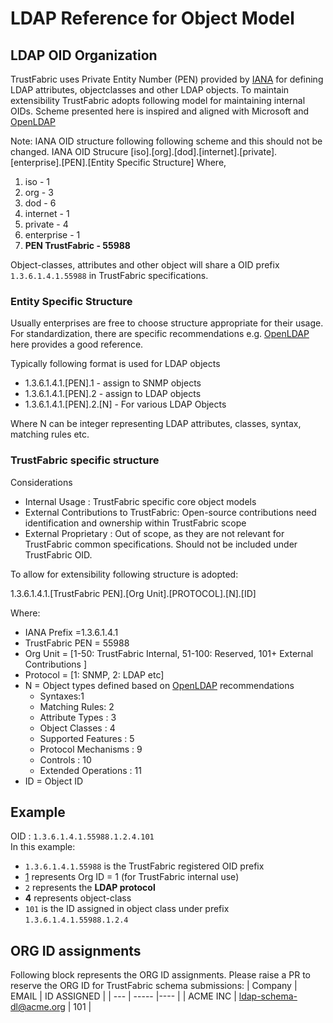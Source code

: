 # LDAP Reference for Object Model

## LDAP OID Organization

TrustFabric uses Private Entity Number (PEN) provided by [IANA](https://www.iana.org) for defining LDAP attributes, objectclasses and other LDAP objects. To maintain extensibility TrustFabric adopts following model for maintaining internal OIDs. Scheme presented here is inspired and aligned with Microsoft and [OpenLDAP](https://www.openldap.org/faq/data/cache/197.html)

Note: IANA OID structure following following scheme and this should not be changed.
IANA OID Strucure
[iso].[org].[dod].[internet].[private].[enterprise].[PEN].[Entity Specific Structure]
Where,  

1. iso - 1
1. org - 3
1. dod - 6
1. internet - 1
1. private - 4
1. enterprise - 1
1. **PEN TrustFabric - 55988**

Object-classes, attributes and other object will share a OID prefix `1.3.6.1.4.1.55988` in TrustFabric specifications.

### Entity Specific Structure

Usually enterprises are free to choose structure appropriate for their usage. For standardization, there are specific recommendations e.g. [OpenLDAP](https://www.openldap.org/faq/data/cache/197.html) here provides a good reference.

Typically following format is used for LDAP objects

- 1.3.6.1.4.1.[PEN].1 - assign to SNMP objects
- 1.3.6.1.4.1.[PEN].2 - assign to LDAP objects
- 1.3.6.1.4.1.[PEN].2.[N] - For various LDAP Objects

Where N can be integer representing LDAP attributes, classes, syntax, matching rules etc.

### TrustFabric specific structure

Considerations

- Internal Usage : TrustFabric specific core object models
- External Contributions to TrustFabric: Open-source contributions need identification and ownership within TrustFabric scope
- External Proprietary : Out of scope, as they are not relevant for TrustFabric common specifications. Should not be included under TrustFabric OID.

To allow for extensibility following structure is adopted:

1.3.6.1.4.1.[TrustFabric PEN].[Org Unit].[PROTOCOL].[N].[ID]

Where:

- IANA Prefix =1.3.6.1.4.1
- TrustFabric PEN = 55988
- Org Unit = [1-50: TrustFabric Internal, 51-100: Reserved, 101+ External Contributions ]
- Protocol = [1: SNMP, 2: LDAP etc]
- N = Object types defined based on [OpenLDAP](https://www.openldap.org/faq/data/cache/199.html) recommendations
  - Syntaxes:1
  - Matching Rules: 2
  - Attribute Types : 3
  - Object Classes : 4
  - Supported Features : 5
  - Protocol Mechanisms : 9
  - Controls : 10
  - Extended Operations : 11
- ID = Object ID

## Example
OID : `1.3.6.1.4.1.55988.1.2.4.101`  
In this example:

* `1.3.6.1.4.1.55988` is the TrustFabric registered OID prefix
* <u>1</u> represents Org ID = 1 (for TrustFabric internal use)
* `2` represents the **LDAP protocol**
* **4** represents object-class
* `101` is the ID assigned in object class under prefix `1.3.6.1.4.1.55988.1.2.4`


## ORG ID assignments
Following block represents the ORG ID assignments. Please raise a PR to reserve the ORG ID for TrustFabric schema submissions:
| Company | EMAIL | ID ASSIGNED |
| --- | ----- |---- |
| ACME INC | ldap-schema-dl@acme.org | 101 |





